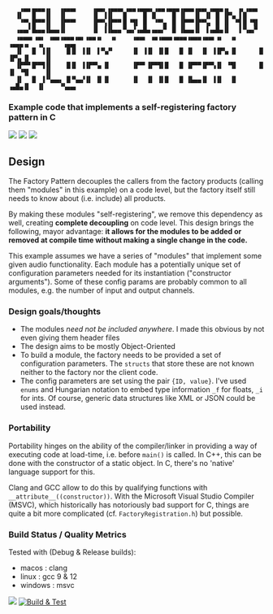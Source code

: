```
   ▗▄▄▗▄▄▄▗▖  ▗▄▄▄▖    ▗▄▄▖▗▄▄▄▖▗▄▄▗▄▄▄▖▗▄▄▗▄▄▄▗▄▄▄▗▄▄▖▗▄▄▄▗▖  ▗▖▗▄▄▖                 
  ▐▌  ▐▌  ▐▌  ▐▌       ▐▌ ▐▐▌  ▐▌    █ ▐▌    █ ▐▌  ▐▌ ▐▌ █ ▐▛▚▖▐▐▌                    
   ▝▀▚▐▛▀▀▐▌  ▐▛▀▀▘    ▐▛▀▚▐▛▀▀▐▌▝▜▌ █  ▝▀▚▖ █ ▐▛▀▀▐▛▀▚▖ █ ▐▌ ▝▜▐▌▝▜▌                 
  ▗▄▄▞▐▙▄▄▐▙▄▄▐▌       ▐▌ ▐▐▙▄▄▝▚▄▞▗▄█▄▗▄▄▞▘ █ ▐▙▄▄▐▌ ▐▗▄█▄▐▌  ▐▝▚▄▞▘                 
  ▗▄▄▄▖▗▄▖ ▗▄▄▗▄▄▄▗▄▖▗▄▄▗▖  ▗▖    ▗▄▄▖ ▗▄▗▄▄▄▗▄▄▄▗▄▄▄▗▄▄▖▗▖  ▗▖    ▗▄▄▄▗▖  ▗▖     ▗▄▄▖
  ▐▌  ▐▌ ▐▐▌    █▐▌ ▐▐▌ ▐▝▚▞▘     ▐▌ ▐▐▌ ▐▌█   █ ▐▌  ▐▌ ▐▐▛▚▖▐▌      █ ▐▛▚▖▐▌    ▐▌   
  ▐▛▀▀▐▛▀▜▐▌    █▐▌ ▐▐▛▀▚▖▐▌      ▐▛▀▘▐▛▀▜▌█   █ ▐▛▀▀▐▛▀▚▐▌ ▝▜▌      █ ▐▌ ▝▜▌    ▐▌   
  ▐▌  ▐▌ ▐▝▚▄▄▖ █▝▚▄▞▐▌ ▐▌▐▌      ▐▌  ▐▌ ▐▌█   █ ▐▙▄▄▐▌ ▐▐▌  ▐▌    ▗▄█▄▐▌  ▐▌    ▝▚▄▄▖                                                                                

```

### Example code that implements a self-registering factory pattern in C

![](https://img.shields.io/github/license/Sidelobe/SelfRegisteringFactoryInC)
![](https://img.shields.io/badge/C-99-blue.svg?style=flat&logo=c%2B%2B)
![](https://img.shields.io/badge/dependencies-none-blue)

## Design

The Factory Pattern decouples the callers from the factory products (calling them "modules" in this example) on a code level, but the factory itself still needs to know about (i.e. include) all products.

By making these modules "self-registering", we remove this dependency as well, creating **complete decoupling** on code level. This design brings the following, mayor advantage: **it allows for the modules to be added or removed at compile time without making a single change in the code.**

This example assumes we have a series of "modules" that implement some given audio functionality. Each module has a potentially unique set of configuration parameters needed for its instantiation ("constructor arguments"). Some of these config params are probably common to all modules, e.g. the number of input and output channels.

### Design goals/thoughts

* The modules *need not be included anywhere*. I made this obvious by not even giving them header files
* The design aims to be mostly Object-Oriented
* To build a module, the factory needs to be provided a set of configuration parameters. The `structs` that store these are not known neither to the factory nor the client code.
* The config parameters are set using the pair `{ID, value}`. I've used `enums` and Hungarian notation to embed type information `_f` for floats, `_i` for ints. Of course, generic data structures like XML or JSON could be used instead.

### Portability

Portability hinges on the ability of the compiler/linker in providing a way of executing code at load-time, i.e. before `main()` is called. In C++, this can be done with the constructor of a static object. In C, there's no 'native' language support for this.

Clang and GCC allow to do this by qualifying functions with `__attribute__((constructor))`. With the Microsoft Visual Studio Compiler (MSVC), which historically has notoriously bad support for C, things are quite a bit more complicated (cf. `FactoryRegistration.h`) but possible.

### Build Status / Quality Metrics

Tested with (Debug & Release builds):

* macos : clang
* linux : gcc 9 & 12
* windows : msvc

![](https://img.shields.io/badge/branch-main-blue)
[![Build & Test](https://github.com/Sidelobe/SelfRegisteringFactoryInC/actions/workflows/workflow.yml/badge.svg?branch=main)](https://github.com/Sidelobe/SelfRegisteringFactoryInC/actions/workflows/workflow.yml)
&nbsp;&nbsp;&nbsp;&nbsp;&nbsp;&nbsp;&nbsp;&nbsp;&nbsp;&nbsp;&nbsp;&nbsp;&nbsp;&nbsp;&nbsp;&nbsp;&nbsp;&nbsp;&nbsp;&nbsp;&nbsp;
